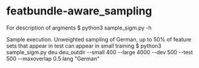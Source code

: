 # featbundle-aware_sampling

For description of argments
$ python3 sample_sigm.py -h

Sample execution. Unweighted sampling of German, up to 50% of feature sets that appear in test can appear in small training
$ python3 sample_sigm.py deu  deu_outdir --small 400 --large 4000 --dev 500 --test 500 --maxoverlap 0.5
lang "German" 
